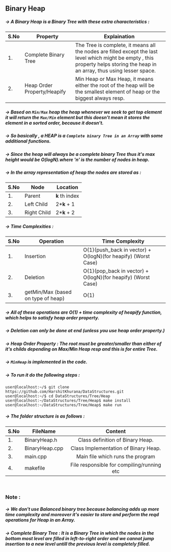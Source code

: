 &nbsp;&nbsp;&nbsp;&nbsp;&nbsp;&nbsp; <h2> Binary Heap</h2>

##### -> A Binary Heap is a Binary Tree with these extra characteristics :

|S.No| Property             | Explaination
|----| ---------------------|--------------------
|1.  | Complete Binary Tree |  The Tree is complete, it means all the nodes are filled except the last level which might be empty , this property helps storing the heap in an array, thus using lesser space.
|2.  | Heap Order Property/Heapify |  Min Heap or Max Heap, it means either the root of the heap will be the smallest element of heap or the biggest always resp.


##### -> Based on `Min/Max` heap the heap whenever we seek to get top element it will return the `Max/Min` element but this doesn't mean it stores the element in a sorted order, **because it doesn't**.
##### -> So basically , a HEAP is a *`Complete binary Tree in an Array`* with some additional functions.
##### -> Since the heap will always be a complete binary Tree thus it's max height would be O(logN).where 'n' is the number of nodes in heap.
##### -> In the array representation of heap the nodes are stored as : 

|S.No| Node         | Location        | 
|----| -------------|-----------------|
|1.  | Parent       | **k** th index  | 
|2.  | Left Child   | 2\***k** + 1    | 
|3.  | Right Child  | 2\***k** + 2    | 

##### -> Time Complexities : 
|S.No| Operation                          | Time Complexity                                                   | 
|----| -----------------------------------|------------------------------------------------------------------ |
|1.  | Insertion                          | O(1)(push_back in vector) + O(logN)(for heapify) (Worst Case)     | 
|2.  | Deletion                           | O(1)(pop_back in vector)  + O(logN)(for heapify)  (Worst Case)    | 
|3.  | getMin/Max (based on type of heap) | O(1)                                                              | 

##### -> All of these operations are O(1) + time complexity of heapify function, which helps to satisfy heap order property.

##### -> Deletion can only be done at end (unless you use heap order property.)
##### -> Heap Order Property : The root must be greater/smaller than either of it's childs  depending on Max/Min Heap resp and this is for entire Tree.

##### -> `MinHeap` is implemented in the code.
##### -> To run it do the following steps :
```
user@localhost:~/$ git clone https://github.com/HarshitKhurana/DataStructures.git
user@localhost:~/$ cd DataStructures/Tree/Heap
user@localhost:~/DataStructures/Tree/Heap$ make install
user@localhost:~/DataStructures/Tree/Heap$ make run

```

##### -> The folder structure is as follows : 

|S.No| FileName                                  | Content                                                                 |
|----| ------------------------------------------|:-----------------------------------------------------------------------:|
|1.  | BinaryHeap.h                              | Class definition of Binary Heap.                                        |
|2.  | BinaryHeap.cpp                            | Class Implementation of Binary Heap.                                    |
|3.  | main.cpp                                  | Main file which runs the program                                        |
|4.  | makefile                                  | File responsible for compiling/running etc                              |

&nbsp;&nbsp;&nbsp;&nbsp;&nbsp;&nbsp; <h3>Note : </h3>                                                                                                                                                          

##### -> We don't use Balanced binary tree because balancing adds up more time complexity and moreover it's easier to store and perform the reqd operations for Heap in an Array.
##### -> Complete Binary Tree : It is a Binary Tree in which the nodes in the bottom most level are filled in left-to-right order and we cannot jump insertion to a new level untill the previous level is completely filled.
